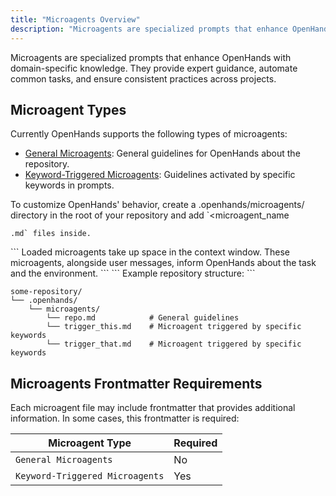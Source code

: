 ```yaml
---
title: "Microagents Overview"
description: "Microagents are specialized prompts that enhance OpenHands with domain-specific knowledge. They provide expert guidance, automate common tasks, and..."
---
```


Microagents are specialized prompts that enhance OpenHands with domain-specific knowledge.
They provide expert guidance, automate common tasks, and ensure consistent practices across projects.

## Microagent Types

Currently OpenHands supports the following types of microagents:

- [General Microagents](/modules/usage/microagents-repo): General guidelines for OpenHands about the repository.
- [Keyword-Triggered Microagents](/modules/usage/microagents-keyword): Guidelines activated by specific keywords in prompts.

To customize OpenHands' behavior, create a .openhands/microagents/ directory in the root of your repository and
add `<microagent_name<CodeGroup>
```
.md` files inside.
```
</CodeGroup>

<Note>
```
Loaded microagents take up space in the context window.
These microagents, alongside user messages, inform OpenHands about the task and the environment.
```
</CodeGroup>

</Note>
```
Example repository structure:
```
</CodeGroup>

```
some-repository/
└── .openhands/
    └── microagents/
        └── repo.md            # General guidelines
        └── trigger_this.md    # Microagent triggered by specific keywords
        └── trigger_that.md    # Microagent triggered by specific keywords
```

## Microagents Frontmatter Requirements

Each microagent file may include frontmatter that provides additional information. In some cases, this frontmatter
is required:

| Microagent Type                 | Required |
|---------------------------------|----------|
| `General Microagents`           | No       |
| `Keyword-Triggered Microagents` | Yes      |
